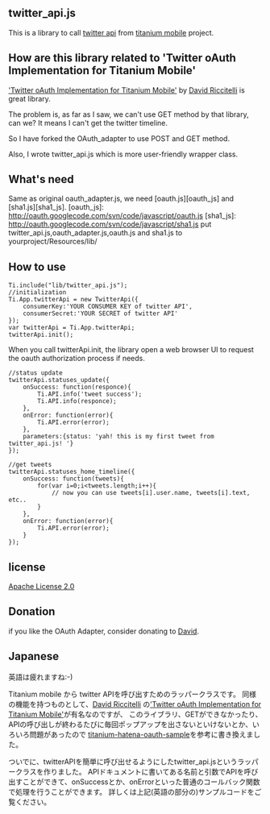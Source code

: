 twitter\_api.js
------------

This is a library to call [twitter api][twitterapi] from [titanium mobile][tm] project.

  [twitterapi]: http://dev.twitter.com/doc
  [tm]: http://www.appcelerator.com/products/titanium-mobile-application-development/

How are this library related to 'Twitter oAuth Implementation for Titanium Mobile'
------------

 ['Twitter oAuth Implementation for Titanium Mobile'][oauth_link] by [David Riccitelli][david] is great library.

  [oauth_link]: http://developer.appcelerator.com/blog/2010/07/twitter-oauth-implementation-for-titanium-mobile.html
  [david]: http://ziodave.tumblr.com/

 The problem is, as far as I saw, we can't use GET method by that library, can we?
 It means I can't get the twitter timeline.

 So I have forked the OAuth\_adapter to use POST and GET method.

 Also, I wrote twitter\_api.js which is more user-friendly wrapper class.

What's need
------------

 Same as original oauth\_adapter.js, we need [oauth.js][oauth_js] and [sha1.js][sha1_js].
  [oauth_js]: http://oauth.googlecode.com/svn/code/javascript/oauth.js
  [sha1_js]: http://oauth.googlecode.com/svn/code/javascript/sha1.js
put twitter\_api.js,oauth\_adapter.js,oauth.js and sha1.js to yourproject/Resources/lib/

How to use
------------

	Ti.include("lib/twitter_api.js");
	//initialization
	Ti.App.twitterApi = new TwitterApi({
		consumerKey:'YOUR CONSUMER KEY of twitter API',
		consumerSecret:'YOUR SECRET of twitter API'
	});
	var twitterApi = Ti.App.twitterApi;
	twitterApi.init(); 

When you call twitterApi.init, the library open a web browser UI to request the oauth authorization process if needs.

	//status update
	twitterApi.statuses_update({
		onSuccess: function(responce){
			Ti.API.info('tweet success');
			Ti.API.info(responce);
		},
		onError: function(error){
			Ti.API.error(error);
		},
		parameters:{status: 'yah! this is my first tweet from twitter_api.js! '}
	});

	//get tweets
	twitterApi.statuses_home_timeline({
		onSuccess: function(tweets){
			for(var i=0;i<tweets.length;i++){
				// now you can use tweets[i].user.name, tweets[i].text, etc..
			}
		},
		onError: function(error){
			Ti.API.error(error);
		}
	});

license
------------

  [Apache License 2.0][al2]

  [al2]:http://www.apache.org/licenses/LICENSE-2.0

Donation
------------

if you like the OAuth Adapter, consider donating to [David][donation].

  [donation]:https://www.paypal.com/cgi-bin/webscr?cmd=_donations&business=T5HUU4J5EQTJU&lc=IT&item_name=OAuth%20Adapter&currency_code=USD&bn=PP%2dDonationsBF%3abtn_donate_LG%2egif%3aNonHosted

Japanese
------------

 英語は疲れますね:-)

 Titanium mobile から twitter APIを呼び出すためのラッパークラスです。
同様の機能を持つものとして、[David Riccitelli][david] の['Twitter oAuth Implementation for Titanium Mobile'][oauth_link]が有名なのですが、
このライブラリ、GETができなかったり、APIの呼び出しが終わるたびに毎回ポップアップを出さないといけないとか、いろいろ問題があったので
[titanium-hatena-oauth-sample][titanium-hatena-oauth-sample]を参考に書き換えました。

  [oauth_link]: http://developer.appcelerator.com/blog/2010/07/twitter-oauth-implementation-for-titanium-mobile.html
  [david]: http://ziodave.tumblr.com/
  [titanium-hatena-oauth-sample]: https://github.com/hatena/titanium-hatena-oauth-sample

ついでに、twitterAPIを簡単に呼び出せるようにしたtwitter\_api.jsというラッパークラスを作りました。
APIドキュメントに書いてある名前と引数でAPIを呼び出すことができて、onSuccessとか、onErrorといった普通のコールバック関数で処理を行うことができます。
詳しくは上記(英語の部分の)サンプルコードをご覧ください。
